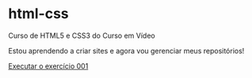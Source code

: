 # html-css
 Curso de HTML5 e CSS3 do Curso em Vídeo

Estou aprendendo a criar sites e agora vou gerenciar meus repositórios!

<a href="https://felipeorbit365.github.io/html-css/exercicios/ex001/index.html">Executar o exercício 001<a>